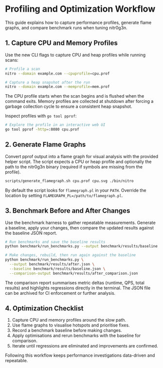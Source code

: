# Profiling and Optimization Workflow

This guide explains how to capture performance profiles, generate flame graphs,
and compare benchmark runs when tuning nitr0g3n.

## 1. Capture CPU and Memory Profiles

Use the new CLI flags to capture CPU and heap profiles while running scans:

```bash
# Profile a scan
nitro --domain example.com --cpuprofile=cpu.prof

# Capture a heap snapshot after the run
nitro --domain example.com --memprofile=mem.prof
```

The CPU profile starts when the scan begins and is flushed when the command
exits. Memory profiles are collected at shutdown after forcing a garbage
collection cycle to ensure a consistent heap snapshot.

Inspect profiles with `go tool pprof`:

```bash
# Explore the profile in an interactive web UI
go tool pprof -http=:8080 cpu.prof
```

## 2. Generate Flame Graphs

Convert pprof output into a flame graph for visual analysis with the provided
helper script. The script expects a CPU or heap profile and optionally the path
to the nitr0g3n binary (required if symbols are missing from the profile).

```bash
scripts/generate_flamegraph.sh cpu.prof cpu.svg ./bin/nitro
```

By default the script looks for `flamegraph.pl` in your `PATH`. Override the
location by setting `FLAMEGRAPH_PL=/path/to/flamegraph.pl`.

## 3. Benchmark Before and After Changes

Use the benchmark harness to gather repeatable measurements. Generate a
baseline, apply your changes, then compare the updated results against the
baseline JSON report.

```bash
# Run benchmarks and save the baseline results
python benchmark/run_benchmarks.py --output benchmark/results/baseline.json

# Make changes, rebuild, then run again against the baseline
python benchmark/run_benchmarks.py \
  --output benchmark/results/after.json \
  --baseline benchmark/results/baseline.json \
  --comparison-output benchmark/results/after_comparison.json
```

The comparison report summarises metric deltas (runtime, QPS, total results) and
highlights regressions directly in the terminal. The JSON file can be archived
for CI enforcement or further analysis.

## 4. Optimization Checklist

1. Capture CPU and memory profiles around the slow path.
2. Use flame graphs to visualise hotspots and prioritise fixes.
3. Record a benchmark baseline before making changes.
4. Apply optimisations and rerun benchmarks with the baseline for comparison.
5. Iterate until regressions are eliminated and improvements are confirmed.

Following this workflow keeps performance investigations data-driven and
repeatable.
